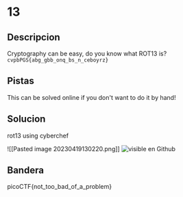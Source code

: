 # 13

## Descripcion
Cryptography can be easy, do you know what ROT13 is? `cvpbPGS{abg_gbb_onq_bs_n_ceboyrz}`

## Pistas
This can be solved online if you don't want to do it by hand!

## Solucion 
rot13 using cyberchef

![[Pasted image 20230419130220.png]]
![visible en Github](https://github.com/Alexlife2002003/ChallengesCTF/blob/main/Retos-Seguridad/Actividad%2011%20-%20Retos%20Crypto%20parte%201/Pasted%20image%2020230419130220.png)
## Bandera
picoCTF{not_too_bad_of_a_problem}

